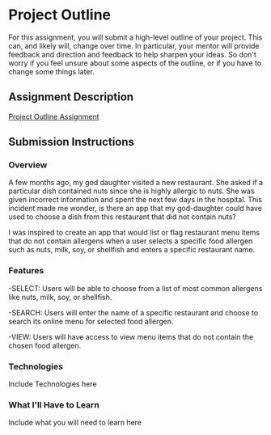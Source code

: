 # Project Outline
For this assignment, you will submit a high-level outline of your project. This can, and likely will, change over time. In particular, your mentor will provide feedback and direction and feedback to help sharpen your ideas. So don't worry if you feel unsure about some aspects of the outline, or if you have to change some things later.

## Assignment Description
[Project Outline Assignment](https://education.launchcode.org/liftoff/assignments/project-outline/)

## Submission Instructions

### Overview
A few months ago, my god daughter visited a new restaurant. She asked if a particular dish contained nuts since she is highly allergic to nuts. She was given incorrect information and spent the next few days in the hospital. This incident made me wonder, is there an app that my god-daughter could have used to choose a dish from this restaurant that did not contain nuts?

I was inspired to create an app that would list or flag restaurant menu items that do not contain allergens when a user selects a specific food allergen such as nuts, milk, soy, or shellfish and enters a specific restaurant name.

### Features
-SELECT: Users will be able to choose from a list of most common allergens like nuts, milk, soy, or shellfish.

-SEARCH: Users will enter the name of a specific restaurant and choose to search its online menu for selected food allergen.

-VIEW: Users will have access to view menu items that do not contain the chosen food allergen.


### Technologies
Include Technologies here

### What I'll Have to Learn
Include what you will need to learn here